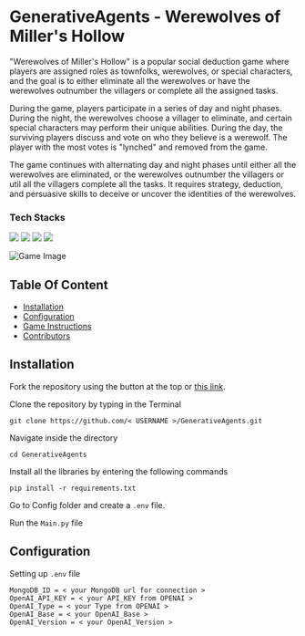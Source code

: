 # GenerativeAgents - Werewolves of Miller's Hollow

"Werewolves of Miller's Hollow" is a popular social deduction game where players are assigned roles as townfolks, werewolves, or special characters, and the goal is to either eliminate all the werewolves or have the werewolves outnumber the villagers or complete all the assigned tasks. 

During the game, players participate in a series of day and night phases. During the night, the werewolves choose a villager to eliminate, and certain special characters may perform their unique abilities. During the day, the surviving players discuss and vote on who they believe is a werewolf. The player with the most votes is "lynched" and removed from the game. 

The game continues with alternating day and night phases until either all the werewolves are eliminated, or the werewolves outnumber the villagers or util all the villagers complete all the tasks. It requires strategy, deduction, and persuasive skills to deceive or uncover the identities of the werewolves.

### Tech Stacks
![](https://img.shields.io/badge/OpenAI-412991.svg?stylee&logo=OpenAI&logoColor=white)
![](https://img.shields.io/badge/MongoDB-4EA94B?style=for-the-badge&logo=mongodb&logoColor=white)
![](https://img.shields.io/badge/Python-3776AB.svg?stylee&logo=Python&logoColor=white)
![](https://img.shields.io/badge/Pygame-orange.svg?style=plastic&logo=pygame)



![Game Image](https://github.com/Mitulagr/GenerativeAgents/assets/32513766/74908d93-f860-432b-ba9d-d10b04f56963)



## Table Of Content

- [Installation](#installation)
- [Configuration](#configuration)
- [Game Instructions](#instructions)
- [Contributors](#contributors)


## Installation

Fork the repository using the button at the top or [this link](https://github.com/Mitulagr/GenerativeAgents/fork).

Clone the repository by typing in the Terminal
```
git clone https://github.com/< USERNAME >/GenerativeAgents.git
```

Navigate inside the directory
```
cd GenerativeAgents
```

Install all the libraries by entering the following commands

```
pip install -r requirements.txt
```

Go to Config folder and create a `.env` file.

Run the `Main.py` file


## Configuration

Setting up `.env` file

```
MongoDB_ID = < your MongoDB url for connection >
OpenAI_API_KEY = < your API_KEY from OPENAI >
OpenAI_Type = < your Type from OPENAI >
OpenAI_Base = < your OpenAI_Base >
OpenAI_Version = < your OpenAI_Version >
```





